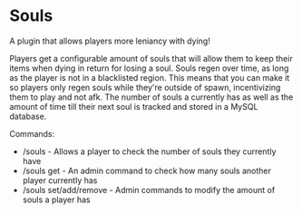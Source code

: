 # Souls

A plugin that allows players more leniancy with dying!

Players get a configurable amount of souls that will allow them to keep their items when dying in return for losing a soul. Souls regen over time, as long as the player is not in a blacklisted region. This means that you can make it so players only regen souls while they're outside of spawn, incentivizing them to play and not afk. The number of souls a currently has as well as the amount of time till their next soul is tracked and stored in a MySQL database.

Commands:
- /souls - Allows a player to check the number of souls they currently have
- /souls get <name> - An admin command to check how many souls another player currently has
- /souls set/add/remove <name> - Admin commands to modify the amount of souls a player has 
